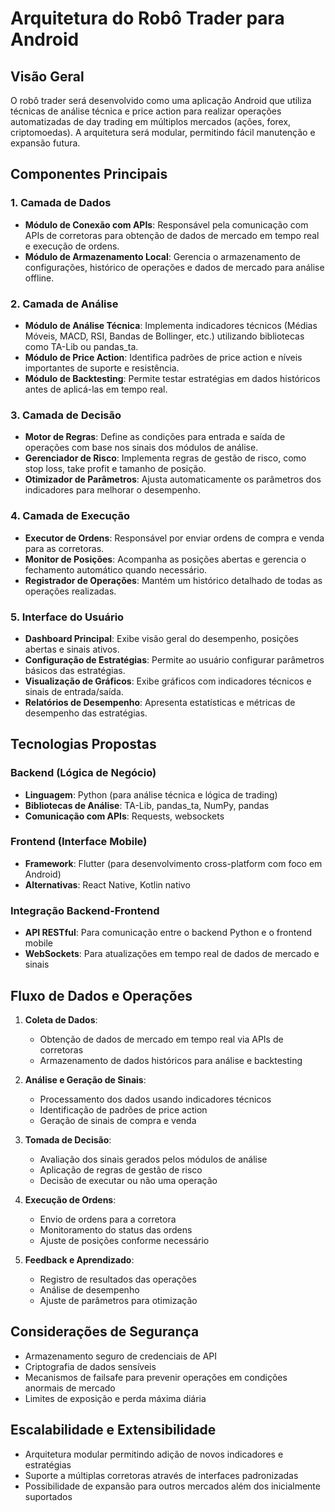 # Arquitetura do Robô Trader para Android

## Visão Geral

O robô trader será desenvolvido como uma aplicação Android que utiliza técnicas de análise técnica e price action para realizar operações automatizadas de day trading em múltiplos mercados (ações, forex, criptomoedas). A arquitetura será modular, permitindo fácil manutenção e expansão futura.

## Componentes Principais

### 1. Camada de Dados
- **Módulo de Conexão com APIs**: Responsável pela comunicação com APIs de corretoras para obtenção de dados de mercado em tempo real e execução de ordens.
- **Módulo de Armazenamento Local**: Gerencia o armazenamento de configurações, histórico de operações e dados de mercado para análise offline.

### 2. Camada de Análise
- **Módulo de Análise Técnica**: Implementa indicadores técnicos (Médias Móveis, MACD, RSI, Bandas de Bollinger, etc.) utilizando bibliotecas como TA-Lib ou pandas_ta.
- **Módulo de Price Action**: Identifica padrões de price action e níveis importantes de suporte e resistência.
- **Módulo de Backtesting**: Permite testar estratégias em dados históricos antes de aplicá-las em tempo real.

### 3. Camada de Decisão
- **Motor de Regras**: Define as condições para entrada e saída de operações com base nos sinais dos módulos de análise.
- **Gerenciador de Risco**: Implementa regras de gestão de risco, como stop loss, take profit e tamanho de posição.
- **Otimizador de Parâmetros**: Ajusta automaticamente os parâmetros dos indicadores para melhorar o desempenho.

### 4. Camada de Execução
- **Executor de Ordens**: Responsável por enviar ordens de compra e venda para as corretoras.
- **Monitor de Posições**: Acompanha as posições abertas e gerencia o fechamento automático quando necessário.
- **Registrador de Operações**: Mantém um histórico detalhado de todas as operações realizadas.

### 5. Interface do Usuário
- **Dashboard Principal**: Exibe visão geral do desempenho, posições abertas e sinais ativos.
- **Configuração de Estratégias**: Permite ao usuário configurar parâmetros básicos das estratégias.
- **Visualização de Gráficos**: Exibe gráficos com indicadores técnicos e sinais de entrada/saída.
- **Relatórios de Desempenho**: Apresenta estatísticas e métricas de desempenho das estratégias.

## Tecnologias Propostas

### Backend (Lógica de Negócio)
- **Linguagem**: Python (para análise técnica e lógica de trading)
- **Bibliotecas de Análise**: TA-Lib, pandas_ta, NumPy, pandas
- **Comunicação com APIs**: Requests, websockets

### Frontend (Interface Mobile)
- **Framework**: Flutter (para desenvolvimento cross-platform com foco em Android)
- **Alternativas**: React Native, Kotlin nativo

### Integração Backend-Frontend
- **API RESTful**: Para comunicação entre o backend Python e o frontend mobile
- **WebSockets**: Para atualizações em tempo real de dados de mercado e sinais

## Fluxo de Dados e Operações

1. **Coleta de Dados**:
   - Obtenção de dados de mercado em tempo real via APIs de corretoras
   - Armazenamento de dados históricos para análise e backtesting

2. **Análise e Geração de Sinais**:
   - Processamento dos dados usando indicadores técnicos
   - Identificação de padrões de price action
   - Geração de sinais de compra e venda

3. **Tomada de Decisão**:
   - Avaliação dos sinais gerados pelos módulos de análise
   - Aplicação de regras de gestão de risco
   - Decisão de executar ou não uma operação

4. **Execução de Ordens**:
   - Envio de ordens para a corretora
   - Monitoramento do status das ordens
   - Ajuste de posições conforme necessário

5. **Feedback e Aprendizado**:
   - Registro de resultados das operações
   - Análise de desempenho
   - Ajuste de parâmetros para otimização

## Considerações de Segurança

- Armazenamento seguro de credenciais de API
- Criptografia de dados sensíveis
- Mecanismos de failsafe para prevenir operações em condições anormais de mercado
- Limites de exposição e perda máxima diária

## Escalabilidade e Extensibilidade

- Arquitetura modular permitindo adição de novos indicadores e estratégias
- Suporte a múltiplas corretoras através de interfaces padronizadas
- Possibilidade de expansão para outros mercados além dos inicialmente suportados
